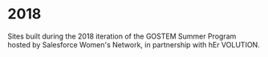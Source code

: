 # 2018
Sites built during the 2018 iteration of the GOSTEM Summer Program hosted by Salesforce Women's Network, in partnership with hEr VOLUTION.
